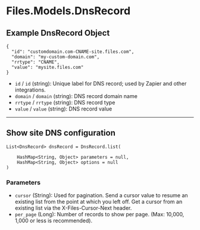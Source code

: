 # Files.Models.DnsRecord

## Example DnsRecord Object

```
{
  "id": "customdomain.com-CNAME-site.files.com",
  "domain": "my-custom-domain.com",
  "rrtype": "CNAME",
  "value": "mysite.files.com"
}
```

* `id` / `id`  (string): Unique label for DNS record; used by Zapier and other integrations.
* `domain` / `domain`  (string): DNS record domain name
* `rrtype` / `rrtype`  (string): DNS record type
* `value` / `value`  (string): DNS record value


---

## Show site DNS configuration

```
List<DnsRecord> dnsRecord = DnsRecord.list(
    
    HashMap<String, Object> parameters = null,
    HashMap<String, Object> options = null
)
```

### Parameters

* `cursor` (String): Used for pagination.  Send a cursor value to resume an existing list from the point at which you left off.  Get a cursor from an existing list via the X-Files-Cursor-Next header.
* `per_page` (Long): Number of records to show per page.  (Max: 10,000, 1,000 or less is recommended).
